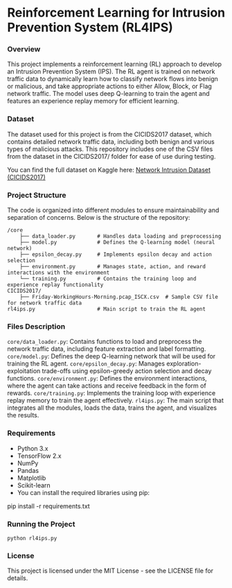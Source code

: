 # Reinforcement Learning for Intrusion Prevention System (RL4IPS)

### Overview

This project implements a reinforcement learning (RL) approach to develop an Intrusion Prevention System (IPS). The RL agent is trained on network traffic data to dynamically learn how to classify network flows into benign or malicious, and take appropriate actions to either Allow, Block, or Flag network traffic. The model uses deep Q-learning to train the agent and features an experience replay memory for efficient learning.

### Dataset

The dataset used for this project is from the CICIDS2017 dataset, which contains detailed network traffic data, including both benign and various types of malicious attacks. This repository includes one of the CSV files from the dataset in the CICIDS2017/ folder for ease of use during testing.

You can find the full dataset on Kaggle here: [Network Intrusion Dataset (CICIDS2017)](https://www.kaggle.com/datasets/chethuhn/network-intrusion-dataset)

### Project Structure

The code is organized into different modules to ensure maintainability and separation of concerns. Below is the structure of the repository:

```
/core
    ├── data_loader.py       # Handles data loading and preprocessing
    ├── model.py             # Defines the Q-learning model (neural network)
    ├── epsilon_decay.py     # Implements epsilon decay and action selection
    ├── environment.py       # Manages state, action, and reward interactions with the environment
    └── training.py          # Contains the training loop and experience replay functionality
CICIDS2017/
    ├── Friday-WorkingHours-Morning.pcap_ISCX.csv  # Sample CSV file for network traffic data
rl4ips.py                    # Main script to train the RL agent
```

### Files Description

`core/data_loader.py`: Contains functions to load and preprocess the network traffic data, including feature extraction and label formatting.
`core/model.py`: Defines the deep Q-learning network that will be used for training the RL agent.
`core/epsilon_decay.py`: Manages exploration-exploitation trade-offs using epsilon-greedy action selection and decay functions.
`core/environment.py`: Defines the environment interactions, where the agent can take actions and receive feedback in the form of rewards.
`core/training.py`: Implements the training loop with experience replay memory to train the agent effectively.
`rl4ips.py`: The main script that integrates all the modules, loads the data, trains the agent, and visualizes the results.

### Requirements
- Python 3.x
- TensorFlow 2.x
- NumPy
- Pandas
- Matplotlib
- Scikit-learn
- You can install the required libraries using pip:

pip install -r requirements.txt

### Running the Project

``` python rl4ips.py ```

### License
This project is licensed under the MIT License - see the LICENSE file for details.
